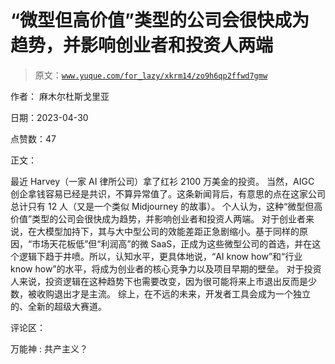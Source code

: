 # “微型但高价值”类型的公司会很快成为趋势，并影响创业者和投资人两端

> 原文：[`www.yuque.com/for_lazy/xkrm14/zo9h6qp2ffwd7gmw`](https://www.yuque.com/for_lazy/xkrm14/zo9h6qp2ffwd7gmw)

作者： 麻木尔杜斯戈里亚

日期：2023-04-30

点赞数：47

正文：

最近 Harvey（一家 AI 律所公司）拿了红衫 2100 万美金的投资。 当然，AIGC 创企拿钱容易已经是共识，不算异常值了。这条新闻背后，有意思的点在这家公司总计只有 12 人（又是一个类似 Midjourney 的故事）。 个人认为，这种“微型但高价值”类型的公司会很快成为趋势，并影响创业者和投资人两端。 对于创业者来说，在大模型加持下，其与大中型公司的效能差距正急剧缩小。基于同样的原因，“市场天花板低”但“利润高”的微 SaaS，正成为这些微型公司的首选，并在这个逻辑下趋于井喷。所以，认知水平，更具体地说，“AI know how”和“行业 know how”的水平，将成为创业者的核心竞争力以及项目早期的壁垒。 对于投资人来说，投资逻辑在这种趋势下也需要改变，因为很可能将来上市退出反而是少数，被收购退出才是主流。 综上，在不远的未来，开发者工具会成为一个独立的、全新的超级大赛道。

评论区：

万能神 : 共产主义？

